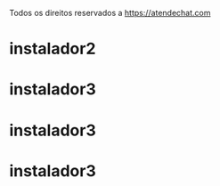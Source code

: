 Todos os direitos reservados a https://atendechat.com
# instalador2
# instalador3
# instalador3
# instalador3
